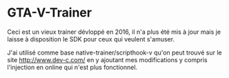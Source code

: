 # GTA-V-Trainer
Ceci est un vieux trainer dévloppé en 2016, il n'a plus été mis à jour mais je laisse à disposition le SDK pour ceux qui veulent s'amuser.

J'ai utilisé comme base native-trainer/scripthook-v qu'on peut trouvé sur le site http://www.dev-c.com/ en y ajoutant mes modifications y compris l'injection en online qui n'est plus fonctionnel.
